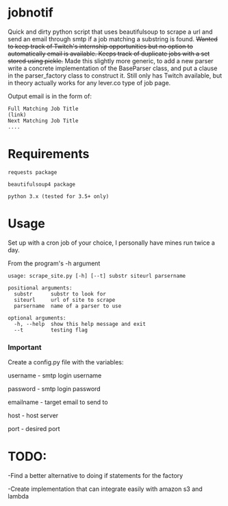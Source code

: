 # jobnotif
Quick and dirty python script that uses beautifulsoup to scrape a url and send an email through smtp if a job matching a substring is found.
~~Wanted to keep track of Twitch's internship opportunities but no option to automatically email is available.
Keeps track of duplicate jobs with a set stored using pickle.~~
Made this slightly more generic, to add a new parser write a concrete implementation of the BaseParser class, and put a clause in the parser_factory class to construct it. Still only has Twitch available, but in theory actually works for any lever.co type of job page.

Output email is in the form of:
~~~~
Full Matching Job Title
(link)
Next Matching Job Title
....
~~~~

# Requirements
~~~
requests package

beautifulsoup4 package

python 3.x (tested for 3.5+ only)
~~~
# Usage
Set up with a cron job of your choice, I personally have mines run twice a day.

From the program's -h argument

~~~~
usage: scrape_site.py [-h] [--t] substr siteurl parsername

positional arguments:
  substr      substr to look for
  siteurl     url of site to scrape
  parsername  name of a parser to use

optional arguments:
  -h, --help  show this help message and exit
  --t         testing flag
~~~~

### Important
Create a config.py file with the variables:

username - smtp login username

password - smtp login password

emailname - target email to send to

host - host server

port - desired port

# TODO:

-Find a better alternative to doing if statements for the factory

-Create implementation that can integrate easily with amazon s3 and lambda
